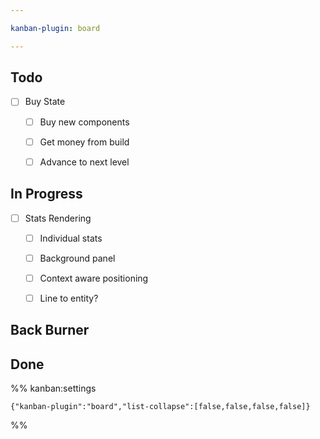 ```yaml
---

kanban-plugin: board

---
```


## Todo

- [ ] Buy State
	- [ ] Buy new components
	- [ ] Get money from build
	- [ ] Advance to next level


## In Progress

- [ ] Stats Rendering
	- [ ] Individual stats
	- [ ] Background panel
	- [ ] Context aware positioning
	- [ ] Line to entity?


## Back Burner



## Done





%% kanban:settings
```
{"kanban-plugin":"board","list-collapse":[false,false,false,false]}
```
%%
